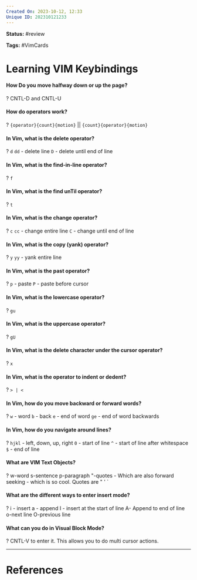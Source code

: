 ```yaml
---
Created On: 2023-10-12, 12:33
Unique ID: 202310121233
---
```

**Status:** #review 

**Tags:** #VimCards

# Learning VIM Keybindings


#### How Do you move halfway down or up the page?
?
CNTL-D and CNTL-U
<!--SR:!2023-10-19,3,250-->


#### How do operators work?
?
`{operator}{count}{motion}` || `{count}{operator}{motion}`
<!--SR:!2023-10-17,1,230-->


#### In Vim, what is the delete operator? 
?
`d`
`dd` - delete line
`D` - delete until end of line
<!--SR:!2023-10-18,2,249-->


#### In Vim, what is the find-in-line operator? 
?
`f`
<!--SR:!2023-10-18,2,249-->


#### In Vim, what is the find unTil operator? 
?
`t`
<!--SR:!2023-10-19,3,250-->

#### In Vim, what is the change operator? 
?
`c`
`cc` - change entire line
`C` - change until end of line
<!--SR:!2023-10-19,3,250-->

#### In Vim, what is the copy (yank) operator? 
?
`y`
`yy` - yank entire line
<!--SR:!2023-10-19,3,250-->

#### In Vim, what is the past operator? 
?
`p` - paste
`P` - paste before cursor
<!--SR:!2023-10-18,2,249-->

#### In Vim, what is the lowercase operator? 
?
`gu`
<!--SR:!2023-10-19,3,250-->

#### In Vim, what is the uppercase operator? 
?
`gU`
<!--SR:!2023-10-19,3,250-->

#### In Vim, what is the delete character under the cursor operator? 
?
`x`
<!--SR:!2023-10-18,2,249-->


#### In Vim, what is the operator to indent or dedent?
?
`> | <`
<!--SR:!2023-10-18,2,249-->

#### In Vim, how do you move backward or forward words?
?
`w` - word
`b` - back
`e` - end of word
`ge` - end of word backwards
<!--SR:!2023-10-19,3,250-->


#### In Vim, how do you navigate around lines?
?
`hjkl` - left, down, up, right
`0` - start of line
`^` - start of line after whitespace
`$` - end of line
<!--SR:!2023-10-19,3,250-->


#### What are VIM Text Objects?
?
w-word
s-sentence
p-paragraph
"-quotes - Which are also forward seeking - which is so cool. Quotes are " ' `
<!--SR:!2023-10-18,2,249-->

#### What are the different ways to enter insert mode?
?
i - insert
a - append
I - insert at the start of line
A- Append to end of line
o-next line
O-previous line
<!--SR:!2023-10-19,3,250-->


#### What can you do in Visual Block Mode?
?
CNTL-V to enter it. 
This allows you to do multi cursor actions.
<!--SR:!2023-10-19,3,250-->


---
# References
